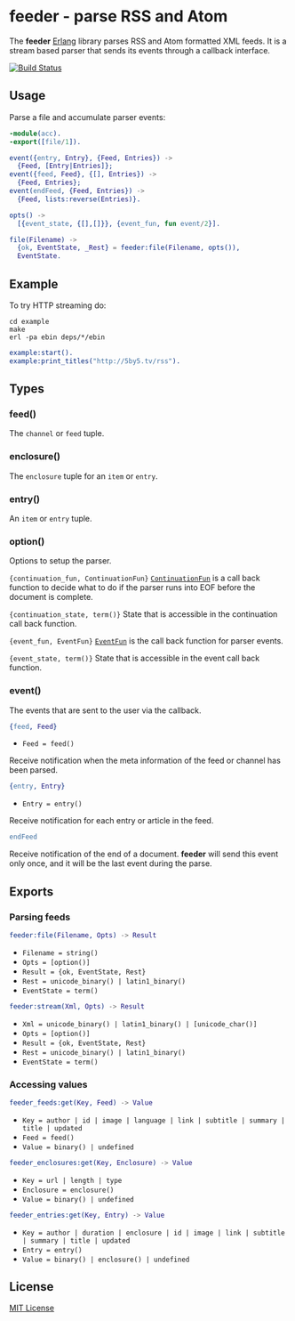# feeder - parse RSS and Atom

The **feeder** [Erlang](http://www.erlang.org/) library parses RSS and Atom formatted XML feeds. It is a stream based parser that sends its events through a callback interface.

[![Build Status](https://secure.travis-ci.org/michaelnisi/feeder.svg)](http://travis-ci.org/michaelnisi/feeder)

## Usage

Parse a file and accumulate parser events:

```erlang
-module(acc).
-export([file/1]).

event({entry, Entry}, {Feed, Entries}) ->
  {Feed, [Entry|Entries]};
event({feed, Feed}, {[], Entries}) ->
  {Feed, Entries};
event(endFeed, {Feed, Entries}) ->
  {Feed, lists:reverse(Entries)}.

opts() ->
  [{event_state, {[],[]}}, {event_fun, fun event/2}].

file(Filename) ->
  {ok, EventState, _Rest} = feeder:file(Filename, opts()),
  EventState.
```

## Example

To try HTTP streaming do:

```
cd example
make
erl -pa ebin deps/*/ebin
```

```erlang
example:start().
example:print_titles("http://5by5.tv/rss").
```

## Types

### feed()

The `channel` or `feed` tuple.

### enclosure()

The `enclosure` tuple for an `item` or `entry`.

### entry()

An `item` or `entry` tuple.

### option()

Options to setup the parser.

`{continuation_fun, ContinuationFun}`
[`ContinuationFun`](http://www.erlang.org/doc/man/xmerl_sax_parser.html#ContinuationFun-1) is a call back function to decide what to do if the parser runs into EOF before the document is complete.

`{continuation_state, term()}`
State that is accessible in the continuation call back function.

`{event_fun, EventFun}`
[`EventFun`](http://www.erlang.org/doc/man/xmerl_sax_parser.html#EventFun-3) is the call back function for parser events.

`{event_state, term()}`
State that is accessible in the event call back function.

### event()

The events that are sent to the user via the callback.

```erlang
{feed, Feed}
```

- `Feed = feed()`

Receive notification when the meta information of the feed or channel has been parsed.

```erlang
{entry, Entry}
```

- `Entry = entry()`

Receive notification for each entry or article in the feed.

```erlang
endFeed
```

Receive notification of the end of a document. **feeder** will send this event only once, and it will be the last event during the parse.

## Exports

### Parsing feeds

```erlang
feeder:file(Filename, Opts) -> Result
```
- `Filename = string()`
- `Opts = [option()]`
- `Result = {ok, EventState, Rest}`
- `Rest = unicode_binary() | latin1_binary()`
- `EventState = term()`

```erlang
feeder:stream(Xml, Opts) -> Result
```
- `Xml = unicode_binary() | latin1_binary() | [unicode_char()]`
- `Opts = [option()]`
- `Result = {ok, EventState, Rest}`
- `Rest = unicode_binary() | latin1_binary()`
- `EventState = term()`

### Accessing values

```erlang
feeder_feeds:get(Key, Feed) -> Value
```
- `Key = author | id | image | language | link | subtitle | summary | title | updated`
- `Feed = feed()`
- `Value = binary() | undefined`

```erlang
feeder_enclosures:get(Key, Enclosure) -> Value
```
- `Key = url | length | type`
- `Enclosure = enclosure()`
- `Value = binary() | undefined`

```erlang
feeder_entries:get(Key, Entry) -> Value
```
- `Key = author | duration | enclosure | id | image | link | subtitle | summary | title | updated`
- `Entry = entry()`
- `Value = binary() | enclosure() | undefined`

## License

[MIT License](https://raw.github.com/michaelnisi/feeder/master/LICENSE)
